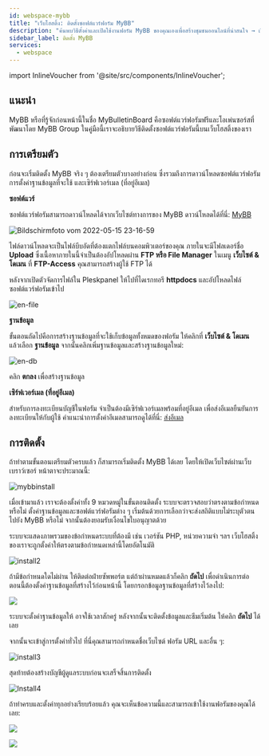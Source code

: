 ```yaml
---
id: webspace-mybb
title: "เว็บโฮสติ้ง: ติดตั้งซอฟต์แวร์ฟอรัม MyBB"
description: "ค้นพบวิธีตั้งค่าและเปิดใช้งานฟอรัม MyBB ของคุณเองเพื่อสร้างชุมชนออนไลน์ที่น่าสนใจ → เรียนรู้เพิ่มเติมตอนนี้"
sidebar_label: ติดตั้ง MyBB
services:
  - webspace
---
```


import InlineVoucher from '@site/src/components/InlineVoucher';

## แนะนำ

MyBB หรือที่รู้จักก่อนหน้านี้ในชื่อ MyBulletinBoard คือซอฟต์แวร์ฟอรัมฟรีและโอเพ่นซอร์สที่พัฒนาโดย MyBB Group ในคู่มือนี้เราจะอธิบายวิธีติดตั้งซอฟต์แวร์ฟอรัมนี้บนเว็บโฮสติ้งของเรา

<InlineVoucher />

## การเตรียมตัว

ก่อนจะเริ่มติดตั้ง MyBB จริง ๆ ต้องเตรียมตัวบางอย่างก่อน ซึ่งรวมถึงการดาวน์โหลดซอฟต์แวร์ฟอรัม การตั้งค่าฐานข้อมูลที่จะใช้ และเซิร์ฟเวอร์เมล (ที่อยู่อีเมล)

**ซอฟต์แวร์**

ซอฟต์แวร์ฟอรัมสามารถดาวน์โหลดได้จากเว็บไซต์ทางการของ MyBB ดาวน์โหลดได้ที่นี่: [MyBB](https://mybb.com/download/)

![Bildschirmfoto vom 2022-05-15 23-16-59](https://screensaver01.zap-hosting.com/index.php/s/s8kbtNFq6c79SoH/preview)

ไฟล์ดาวน์โหลดจะเป็นไฟล์บีบอัดที่ต้องแตกไฟล์บนคอมพิวเตอร์ของคุณ ภายในจะมีโฟลเดอร์ชื่อ **Upload** ซึ่งเนื้อหาภายในนี้จำเป็นต้องอัปโหลดผ่าน **FTP หรือ File Manager** ในเมนู **เว็บไซต์ & โดเมน** ที่ **FTP-Access** คุณสามารถสร้างผู้ใช้ FTP ได้

หลังจากเปิดตัวจัดการไฟล์ใน Pleskpanel ให้ไปที่ไดเรกทอรี **httpdocs** และอัปโหลดไฟล์ซอฟต์แวร์ฟอรัมเข้าไป


![en-file](https://screensaver01.zap-hosting.com/index.php/s/x9oWpWCzrtB87e7/preview)


**ฐานข้อมูล**

ขั้นตอนถัดไปคือการสร้างฐานข้อมูลที่จะใช้เก็บข้อมูลทั้งหมดของฟอรัม ให้คลิกที่ **เว็บไซต์ & โดเมน** แล้วเลือก **ฐานข้อมูล** จากนั้นคลิกเพิ่มฐานข้อมูลและสร้างฐานข้อมูลใหม่:

![en-db](https://screensaver01.zap-hosting.com/index.php/s/f3dwjM5qxQQpzd6/preview)

คลิก **ตกลง** เพื่อสร้างฐานข้อมูล



**เซิร์ฟเวอร์เมล (ที่อยู่อีเมล)**

สำหรับการลงทะเบียนบัญชีในฟอรัม จำเป็นต้องมีเซิร์ฟเวอร์เมลพร้อมที่อยู่อีเมล เพื่อส่งอีเมลยืนยันการลงทะเบียนให้กับผู้ใช้ คำแนะนำการตั้งค่าอีเมลสามารถดูได้ที่นี่: [ส่งอีเมล](webspace-plesk-sendmail.md)



## การติดตั้ง

ถ้าทำตามขั้นตอนเตรียมตัวครบแล้ว ก็สามารถเริ่มติดตั้ง MyBB ได้เลย โดยให้เปิดเว็บไซต์ผ่านเว็บเบราว์เซอร์ หน้าตาจะประมาณนี้:

![mybbinstall](https://screensaver01.zap-hosting.com/index.php/s/DzgRZMBFotTgsXZ/preview)


เมื่อเข้ามาแล้ว เราจะต้องตั้งค่าทั้ง 9 หมวดหมู่ในขั้นตอนติดตั้ง ระบบจะตรวจสอบว่าตรงตามข้อกำหนดหรือไม่ ตั้งค่าฐานข้อมูลและซอฟต์แวร์ฟอรัมต่าง ๆ เริ่มต้นด้วยการเลือกว่าจะส่งสถิติแบบไม่ระบุตัวตนไปยัง MyBB หรือไม่ จากนั้นต้องยอมรับเงื่อนไขใบอนุญาตด้วย

ระบบจะแสดงภาพรวมของข้อกำหนดระบบที่ต้องมี เช่น เวอร์ชัน PHP, หน่วยความจำ ฯลฯ เว็บโฮสติ้งของเราจะถูกตั้งค่าให้ตรงตามข้อกำหนดเหล่านี้โดยอัตโนมัติ


![install2](https://screensaver01.zap-hosting.com/index.php/s/fTJQGRADn5SF62C/preview)


ถ้ามีข้อกำหนดใดไม่ผ่าน ให้ติดต่อฝ่ายซัพพอร์ต แต่ถ้าผ่านหมดแล้วก็คลิก **ถัดไป** เพื่อดำเนินการต่อ ตอนนี้ต้องตั้งค่าฐานข้อมูลที่สร้างไว้ก่อนหน้านี้ โดยกรอกข้อมูลฐานข้อมูลที่สร้างไว้ลงไป:

![](https://screensaver01.zap-hosting.com/index.php/s/GaRZiSizcYCMX3Z/preview)



ระบบจะตั้งค่าฐานข้อมูลให้ อาจใช้เวลาสักครู่ หลังจากนั้นจะติดตั้งข้อมูลและธีมเริ่มต้น ให้คลิก **ถัดไป** ได้เลย


จากนั้นจะเข้าสู่การตั้งค่าทั่วไป ที่นี่คุณสามารถกำหนดชื่อเว็บไซต์ ฟอรัม URL และอื่น ๆ:


![install3](https://screensaver01.zap-hosting.com/index.php/s/asEA4KqtZGaN65A/preview)


สุดท้ายต้องสร้างบัญชีผู้ดูแลระบบก่อนจะเสร็จสิ้นการติดตั้ง


![Install4](https://screensaver01.zap-hosting.com/index.php/s/3T6NMLYyMnb4pja/preview)


ถ้าทำครบและตั้งค่าทุกอย่างเรียบร้อยแล้ว คุณจะเห็นข้อความนี้และสามารถเข้าใช้งานฟอรัมของคุณได้เลย:

![](https://screensaver01.zap-hosting.com/index.php/s/9N2jBCbzEYe2iyn/preview)

![](https://screensaver01.zap-hosting.com/index.php/s/g9iecMjiDX4GoqP/preview)

<InlineVoucher />